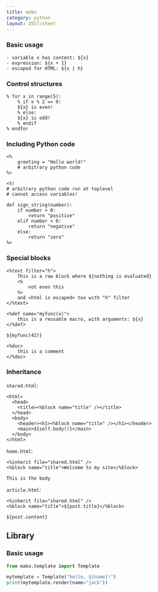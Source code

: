 ```yaml
---
title: mako
category: python
layout: 2017/sheet
---
```


### Basic usage

```
- variable x has content: ${x}
- expression: ${x + 1}
- escaped for HTML: ${x | h}
```

### Control structures

```
% for x in range(5):
    % if x % 2 == 0:
    ${x} is even!
    % else:
    ${x} is odd!
    % endif
% endfor
```

### Including Python code

```
<%
    greeting = "Hello world!"
    # arbitrary python code
%>

<%!
# arbitrary python code run at toplevel
# cannot access variables!

def sign_string(number):
    if number > 0:
        return "positive"
    elif number < 0:
        return "negative"
    else:
        return "zero"
%>
```

### Special blocks
```
<%text filter="h">
    This is a raw block where ${nothing is evaluated}
    <%
        not even this
    %>
    and <html is escaped> too with "h" filter
</%text>

<%def name="myfunc(x)">
    this is a reusable macro, with arguments: ${x}
</%def>

${myfunc(42)}

<%doc>
    this is a comment
</%doc>    
```

### Inheritance
`shared.html`:
```
<html>
  <head>
    <title><%block name="title" /></title>
  </head>
  <body>
    <header><h1><%block name="title" /></h1></header>
    <main>${self.body()}</main>
  </body>
</html>
```

`home.html`:
```
<%inherit file="shared.html" />
<%block name="title">Welcome to my site</%block>

This is the body
```

`article.html`:
```
<%inherit file="shared.html" />
<%block name="title">${post.title}</%block>

${post.content}
```


## Library

### Basic usage
```python
from mako.template import Template

mytemplate = Template("hello, ${name}!")
print(mytemplate.render(name="jack"))
```
